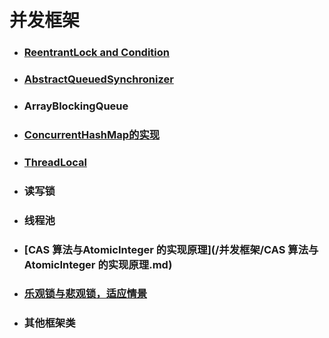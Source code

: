 # 并发框架

* ### [ReentrantLock and Condition](/并发框架/ReentrantLock.md)
* ### [AbstractQueuedSynchronizer](/并发框架/AbstractQueuedSynchronizer.md)
* ### ArrayBlockingQueue
* ### [ConcurrentHashMap的实现](/并发框架/ConcurrentHashMap的实现.md)
* ### [ThreadLocal](/并发框架/ThreadLocal.md)
* ### 读写锁
* ### 线程池
* ### [**CAS 算法与**AtomicInteger 的实现原理](/并发框架/CAS 算法与AtomicInteger 的实现原理.md)
* ### [乐观锁与悲观锁，适应情景](/并发框架/乐观锁与悲观锁，适应情景.md)
* ### 其他框架类



